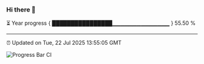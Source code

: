 ### Hi there 👋

⏳ Year progress { ████████████████▁▁▁▁▁▁▁▁▁▁▁▁▁▁ } 55.50 %

---

⏰ Updated on Tue, 22 Jul 2025 13:55:05 GMT

![Progress Bar CI](https://github.com/IshwaranRudhara/GIT-ACTION/workflows/Progress%20Bar%20CI/badge.svg)
